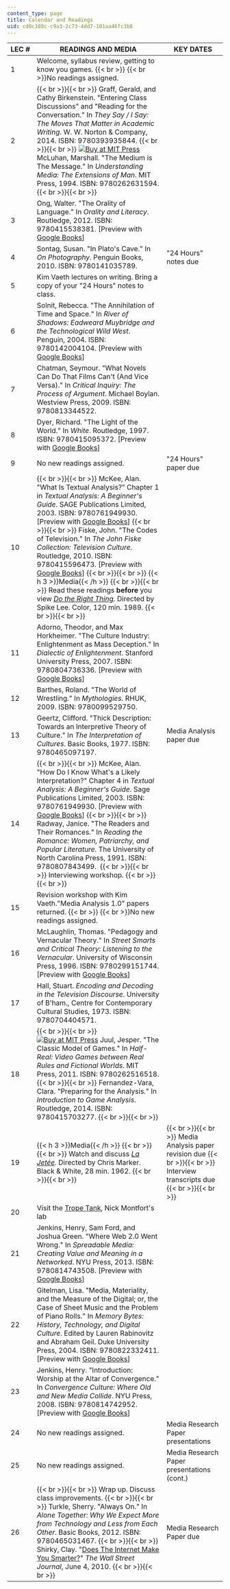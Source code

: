 ```yaml
---
content_type: page
title: Calendar and Readings
uid: cd0c108c-c9a3-2c73-4dd7-101aa46fc3b8
---
```


| LEC # | READINGS AND MEDIA | KEY DATES |
| --- | --- | --- |
| 1 | Welcome, syllabus review, getting to know you games.  {{< br >}}  {{< br >}}No readings assigned. | &nbsp; |
| 2 |  {{< br >}}{{< br >}} Graff, Gerald, and Cathy Birkenstein. "Entering Class Discussions" and "Reading for the Conversation." In _They Say / I Say: The Moves That Matter in Academic Writing_. W. W. Norton & Company, 2014. ISBN: 9780393935844. {{< br >}}{{< br >}} [![Buy at MIT Press](/images/mp_logo.gif)](https://mitpress.mit.edu/9780262631594) McLuhan, Marshall. "The Medium is The Message." In _Understanding Media: The Extensions of Man_. MIT Press, 1994. ISBN: 9780262631594. {{< br >}}{{< br >}}  | &nbsp; |
| 3 | Ong, Walter. "The Orality of Language." In _Orality and Literacy_. Routledge, 2012. ISBN: 9780415538381. \[Preview with [Google Books](http://books.google.com/books?id=Ys8gGDZQHQ4C&pg=PA5#v=onepage)\] | &nbsp; |
| 4 | Sontag, Susan. "In Plato's Cave." In _On Photography_. Penguin Books, 2010. ISBN: 9780141035789. | "24 Hours" notes due |
| 5 | Kim Vaeth lectures on writing. Bring a copy of your "24 Hours" notes to class. | &nbsp; |
| 6 | Solnit, Rebecca. "The Annihilation of Time and Space." In _River of Shadows: Eadweard Muybridge and the Technological Wild West_. Penguin, 2004. ISBN: 9780142004104. \[Preview with [Google Books](http://books.google.com/books?id=aIP8AgAAQBAJ&pg=PA4#v=onepage)\] | &nbsp; |
| 7 | Chatman, Seymour. "What Novels Can Do That Films Can't (And Vice Versa)." In _Critical Inquiry: The Process of Argument_. Michael Boylan. Westview Press, 2009. ISBN: 9780813344522. | &nbsp; |
| 8 | Dyer, Richard. "The Light of the World." In _White_. Routledge, 1997. ISBN: 9780415095372. \[Preview with [Google Books](http://books.google.com/books?id=5f-NAQAAQBAJ&pg=PA82#v=onepage)\] | &nbsp; |
| 9 | No new readings assigned. | "24 Hours" paper due |
| 10 |  {{< br >}}{{< br >}} McKee, Alan. "What Is Textual Analysis?" Chapter 1 in _Textual Analysis: A Beginner's Guide_. SAGE Publications Limited, 2003. ISBN: 9780761949930. \[Preview with [Google Books](http://books.google.com/books?id=H2Rn0Wpq5uQC&pg=PA1#v=onepage)\] {{< br >}}{{< br >}} Fiske, John. "The Codes of Television." In _The John Fiske Collection: Television Culture_. Routledge, 2010. ISBN: 9780415596473. \[Preview with [Google Books](http://books.google.com/books?id=XQnJBQAAQBAJ&pg=PAfrontcover)\] {{< br >}}{{< br >}} {{< h 3 >}}Media{{< /h >}} {{< br >}}{{< br >}} Read these readings **before** you view [_Do the Right Thing_](http://www.imdb.com/title/tt0097216/). Directed by Spike Lee. Color, 120 min. 1989. {{< br >}}{{< br >}}  | &nbsp; |
| 11 | Adorno, Theodor, and Max Horkheimer. "The Culture Industry: Enlightenment as Mass Deception." In _Dialectic of Enlightenment_. Stanford University Press, 2007. ISBN: 9780804736336. \[Preview with [Google Books](http://books.google.com/books?id=l-75zLjGlZQC&pg=PA94#v=onepage)\] | &nbsp; |
| 12 | Barthes, Roland. "The World of Wrestling." In _Mythologies_. RHUK, 2009. ISBN: 9780099529750. | &nbsp; |
| 13 | Geertz, Clifford. "Thick Description: Towards an Interpretive Theory of Culture." In _The Interpretation of Cultures_. Basic Books, 1977. ISBN: 9780465097197. | Media Analysis paper due |
| 14 |  {{< br >}}{{< br >}} McKee, Alan. "How Do I Know What's a Likely Interpretation?" Chapter 4 in _Textual Analysis: A Beginner's Guide_. Sage Publications Limited, 2003. ISBN: 9780761949930. \[Preview with [Google Books](http://books.google.com/books?id=H2Rn0Wpq5uQC&pg=PA83#v=onepage)\] {{< br >}}{{< br >}} Radway, Janice. "The Readers and Their Romances." In _Reading the Romance: Women, Patriarchy, and Popular Literature_. The University of North Carolina Press, 1991. ISBN: 9780807843499.  {{< br >}}{{< br >}} Interviewing workshop. {{< br >}}{{< br >}}  | &nbsp; |
| 15 | Revision workshop with Kim Vaeth."Media Analysis 1.0" papers returned.  {{< br >}}  {{< br >}}No new readings assigned. | &nbsp; |
| 16 | McLaughlin, Thomas. "Pedagogy and Vernacular Theory." In _Street Smarts and Critical Theory: Listening to the Vernacular_. University of Wisconsin Press, 1996. ISBN: 9780299151744. \[Preview with [Google Books](http://books.google.com/books?id=uPICOPLCdfcC&pg=PA150#v=onepage)\] | &nbsp; |
| 17 | Hall, Stuart. _Encoding and Decoding in the Television Discourse_. University of B'ham., Centre for Contemporary Cultural Studies, 1973. ISBN: 9780704404571. | &nbsp; |
| 18 |  {{< br >}}{{< br >}} [![Buy at MIT Press](/images/mp_logo.gif)](https://mitpress.mit.edu/9780262516518) Juul, Jesper. "The Classic Model of Games." In _Half-Real: Video Games between Real Rules and Fictional Worlds_. MIT Press, 2011. ISBN: 9780262516518. {{< br >}}{{< br >}} Fernandez-Vara, Clara. "Preparing for the Analysis." In _Introduction to Game Analysis_. Routledge, 2014. ISBN: 9780415703277. {{< br >}}{{< br >}}  | &nbsp; |
| 19 | {{< h 3 >}}Media{{< /h >}} {{< br >}}{{< br >}} Watch and discuss _[La Jetée](http://www.imdb.com/title/tt0056119/)._ Directed by Chris Marker. Black & White, 28 min. 1962. {{< br >}}{{< br >}}  |  {{< br >}}{{< br >}} Media Analysis paper revision due {{< br >}}{{< br >}} Interview transcripts due {{< br >}}{{< br >}}  |
| 20 | Visit the [Trope Tank](http://nickm.com/trope_tank/), Nick Montfort's lab | &nbsp; |
| 21 | Jenkins, Henry, Sam Ford, and Joshua Green. "Where Web 2.0 Went Wrong." In _Spreadable Media: Creating Value and Meaning in a Networked_. NYU Press, 2013. ISBN: 9780814743508. \[Preview with [Google Books](http://books.google.com/books?id=pq1oClUrhDgC&pg=PA47#v=onepage)\] | &nbsp; |
| 22 | Gitelman, Lisa. "Media, Materiality, and the Measure of the Digital; or, the Case of Sheet Music and the Problem of Piano Rolls." In _Memory Bytes: History, Technology, and Digital Culture_. Edited by Lauren Rabinovitz and Abraham Geil. Duke University Press, 2004. ISBN: 9780822332411. \[Preview with [Google Books](http://books.google.com/books?id=9wgTN2XoAbUC&pg=PA199#v=onepage)\] | &nbsp; |
| 23 | Jenkins, Henry. "Introduction: Worship at the Altar of Convergence." In _Convergence Culture: Where Old and New Media Collide_. NYU Press, 2008. ISBN: 9780814742952. \[Preview with [Google Books](http://books.google.com/books?id=RlRVNikT06YC&pg=PA1#v=onepage)\] | &nbsp; |
| 24 | No new readings assigned. | Media Research Paper presentations |
| 25 | No new readings assigned. | Media Research Paper presentations (cont.) |
| 26 |  {{< br >}}{{< br >}} Wrap up. Discuss class improvements. {{< br >}}{{< br >}} Turkle, Sherry. "Always On." In _Alone Together: Why We Expect More from Technology and Less from Each Other_. Basic Books, 2012. ISBN: 9780465031467. {{< br >}}{{< br >}} Shirky, Clay. "[Does The Internet Make You Smarter?](http://www.wsj.com/articles/SB10001424052748704025304575284973472694334)" _The Wall Street Journal_, June 4, 2010. {{< br >}}{{< br >}}  | Media Research Paper due